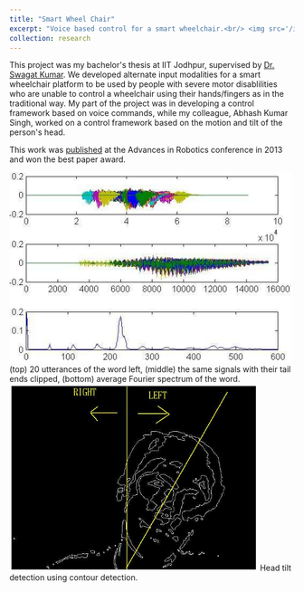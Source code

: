 ```yaml
---
title: "Smart Wheel Chair"
excerpt: "Voice based control for a smart wheelchair.<br/> <img src='/images/wheelchair.png'>"
collection: research
---
```


This project was my bachelor's thesis at IIT Jodhpur, supervised by [Dr. Swagat Kumar](https://sites.google.com/site/swagatkumar/). We developed alternate input modalities for a smart wheelchair platform to be used by people with severe motor disablilities who are unable to control a wheelchair using their hands/fingers as in the traditional way. My part of the project was in developing a control framework based on voice commands, while my colleague, Abhash Kumar Singh, worked on a control framework based on the motion and tilt of the person's head. 

This work was [published](../../publication/2013-07-04-Smart-Wheelchair) at the Advances in Robotics conference in 2013 and won the best paper award.

<img src='/images/wheelchair.png'>  
(top) 20 utterances of the word left, (middle) the same signals with their tail ends clipped, (bottom) average Fourier spectrum of the word. <br/> 

<img src='/images/wheelchair-head-tilt.png'>  
Head tilt detection using contour detection.
